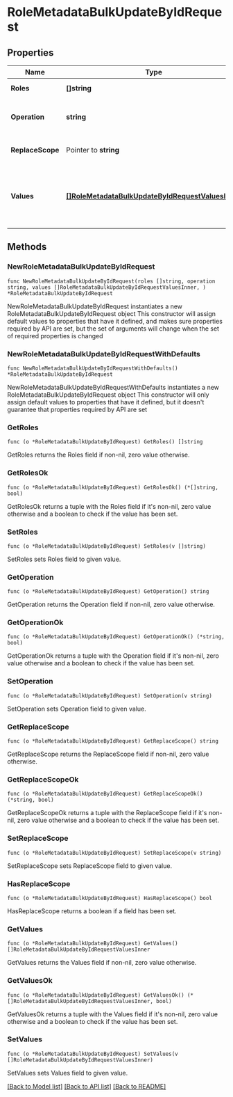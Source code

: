 # RoleMetadataBulkUpdateByIdRequest

## Properties

Name | Type | Description | Notes
------------ | ------------- | ------------- | -------------
**Roles** | **[]string** | Roles&#39; Id to be updated | 
**Operation** | **string** | The operation to be performed | 
**ReplaceScope** | Pointer to **string** | The choice of update scope. | [optional] 
**Values** | [**[]RoleMetadataBulkUpdateByIdRequestValuesInner**](RoleMetadataBulkUpdateByIdRequestValuesInner.md) | The metadata to be updated, including attribute key and value. | 

## Methods

### NewRoleMetadataBulkUpdateByIdRequest

`func NewRoleMetadataBulkUpdateByIdRequest(roles []string, operation string, values []RoleMetadataBulkUpdateByIdRequestValuesInner, ) *RoleMetadataBulkUpdateByIdRequest`

NewRoleMetadataBulkUpdateByIdRequest instantiates a new RoleMetadataBulkUpdateByIdRequest object
This constructor will assign default values to properties that have it defined,
and makes sure properties required by API are set, but the set of arguments
will change when the set of required properties is changed

### NewRoleMetadataBulkUpdateByIdRequestWithDefaults

`func NewRoleMetadataBulkUpdateByIdRequestWithDefaults() *RoleMetadataBulkUpdateByIdRequest`

NewRoleMetadataBulkUpdateByIdRequestWithDefaults instantiates a new RoleMetadataBulkUpdateByIdRequest object
This constructor will only assign default values to properties that have it defined,
but it doesn't guarantee that properties required by API are set

### GetRoles

`func (o *RoleMetadataBulkUpdateByIdRequest) GetRoles() []string`

GetRoles returns the Roles field if non-nil, zero value otherwise.

### GetRolesOk

`func (o *RoleMetadataBulkUpdateByIdRequest) GetRolesOk() (*[]string, bool)`

GetRolesOk returns a tuple with the Roles field if it's non-nil, zero value otherwise
and a boolean to check if the value has been set.

### SetRoles

`func (o *RoleMetadataBulkUpdateByIdRequest) SetRoles(v []string)`

SetRoles sets Roles field to given value.


### GetOperation

`func (o *RoleMetadataBulkUpdateByIdRequest) GetOperation() string`

GetOperation returns the Operation field if non-nil, zero value otherwise.

### GetOperationOk

`func (o *RoleMetadataBulkUpdateByIdRequest) GetOperationOk() (*string, bool)`

GetOperationOk returns a tuple with the Operation field if it's non-nil, zero value otherwise
and a boolean to check if the value has been set.

### SetOperation

`func (o *RoleMetadataBulkUpdateByIdRequest) SetOperation(v string)`

SetOperation sets Operation field to given value.


### GetReplaceScope

`func (o *RoleMetadataBulkUpdateByIdRequest) GetReplaceScope() string`

GetReplaceScope returns the ReplaceScope field if non-nil, zero value otherwise.

### GetReplaceScopeOk

`func (o *RoleMetadataBulkUpdateByIdRequest) GetReplaceScopeOk() (*string, bool)`

GetReplaceScopeOk returns a tuple with the ReplaceScope field if it's non-nil, zero value otherwise
and a boolean to check if the value has been set.

### SetReplaceScope

`func (o *RoleMetadataBulkUpdateByIdRequest) SetReplaceScope(v string)`

SetReplaceScope sets ReplaceScope field to given value.

### HasReplaceScope

`func (o *RoleMetadataBulkUpdateByIdRequest) HasReplaceScope() bool`

HasReplaceScope returns a boolean if a field has been set.

### GetValues

`func (o *RoleMetadataBulkUpdateByIdRequest) GetValues() []RoleMetadataBulkUpdateByIdRequestValuesInner`

GetValues returns the Values field if non-nil, zero value otherwise.

### GetValuesOk

`func (o *RoleMetadataBulkUpdateByIdRequest) GetValuesOk() (*[]RoleMetadataBulkUpdateByIdRequestValuesInner, bool)`

GetValuesOk returns a tuple with the Values field if it's non-nil, zero value otherwise
and a boolean to check if the value has been set.

### SetValues

`func (o *RoleMetadataBulkUpdateByIdRequest) SetValues(v []RoleMetadataBulkUpdateByIdRequestValuesInner)`

SetValues sets Values field to given value.



[[Back to Model list]](../README.md#documentation-for-models) [[Back to API list]](../README.md#documentation-for-api-endpoints) [[Back to README]](../README.md)


